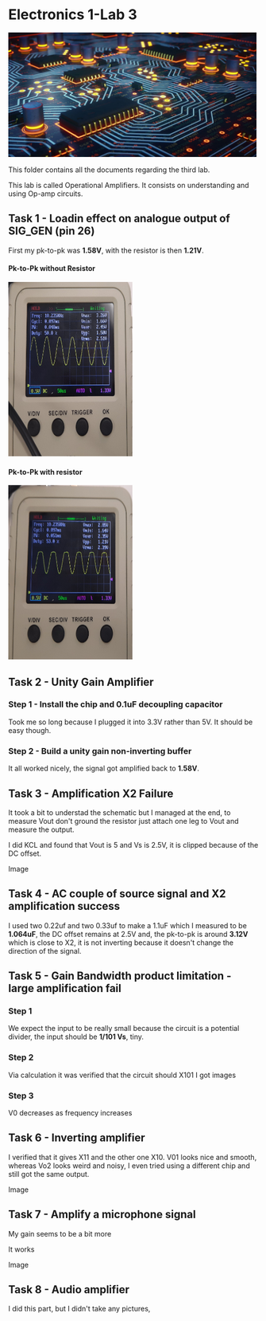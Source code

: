 # Electronics 1-Lab 3

<img src="https://github.com/BigKoala33/Electronics-Labs/blob/main/Lab%201/Images/Yellow-blue-circuit-MEng-EE.jpg" width="500" height="250">

This folder contains all the documents regarding the third lab.

This lab is called Operational Amplifiers. It consists on understanding and using Op-amp circuits.

## Task 1 - Loadin effect on analogue output of SIG_GEN (pin 26)

First my pk-to-pk was **1.58V**, with the resistor is then **1.21V**.

#### Pk-to-Pk without Resistor

<img src="https://github.com/BigKoala33/Electronics-Labs/blob/main/Lab%203/images/FirstPK.jpg" width="250" height="350">

#### Pk-to-Pk with resistor

<img src="https://github.com/BigKoala33/Electronics-Labs/blob/main/Lab%203/images/ResPk.jpg" width="250" height="350">

## Task 2 - Unity Gain Amplifier

### Step 1 - Install the chip and 0.1uF decoupling capacitor

Took me so long because I plugged it into 3.3V rather than 5V. It should be easy though.

### Step 2 - Build a unity gain non-inverting buffer

It all worked nicely, the signal got amplified back to **1.58V**.

## Task 3 - Amplification X2 Failure

It took a bit to understad the schematic but I managed at the end, to measure Vout don't ground the resistor just attach one leg to Vout and measure the output.

I did KCL and found that Vout is 5 and Vs is 2.5V, it is clipped because of the DC offset.

 Image 

## Task 4  - AC couple of source signal and X2 amplification success
I used two 0.22uf and two 0.33uf to make a 1.1uF which I measured to be **1.064uF**, the DC offset remains at 2.5V and, the pk-to-pk is around **3.12V** which is close to X2, it is not inverting because it doesn't change the direction of the signal.


## Task 5 - Gain Bandwidth product limitation - large amplification fail

### Step 1
We expect the input to be really small because the circuit is a potential divider, the input should be **1/101 Vs**, tiny.
### Step 2
Via calculation it was verified that the circuit should X101
I got images
### Step 3
V0 decreases as frequency increases

## Task 6 - Inverting amplifier

I verified that it gives X11 and the other one X10.
V01 looks nice and smooth, whereas Vo2 looks weird and noisy, I even tried using a different chip and still got the same output.

Image

## Task 7 - Amplify a microphone signal

My gain seems to be a bit more

It works

Image

## Task 8 - Audio amplifier

I did this part, but I didn't take any pictures, 